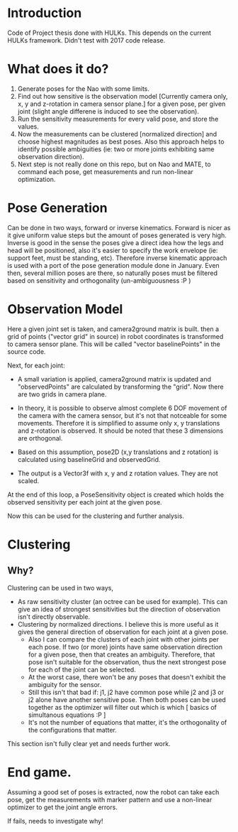 # Introduction
Code of Project thesis done with HULKs. This depends on the current HULKs framework. Didn't test with 2017 code release.

# What does it do?
1. Generate poses for the Nao with some limits.
2. Find out how sensitive is the observation model [Currently camera only, x, y and z-rotation in camera sensor plane.] for a given pose, per given joint (slight angle differene is induced to see the observation).
3. Run the sensitivity measurements for every valid pose, and store the values.
4. Now the measurements can be clustered [normalized direction] and choose highest magnitudes as best poses. Also this approach helps to identify possible ambiguities (ie: two or more joints exhibiting same observation direction).
5. Next step is not really done on this repo, but on Nao and MATE, to command each pose, get measurements and run non-linear optimization.

# Pose Generation

Can be done in two ways, forward or inverse kinematics.
Forward is nicer as it give uniform value steps but the amount of poses generated is very high.
Inverse is good in the sense the poses give a direct idea how the legs and head will be positioned, also it's easier to specify the work envelope (ie: support feet, must be standing, etc).
Therefore inverse kinematic approach is used with a port of the pose generation module done in January. Even then, several million poses are there, so naturally poses must be filtered based on sensitivity and orthogonality (un-ambiguousness :P )

# Observation Model

Here a given joint set is taken, and camera2ground matrix is built. then a grid of points ("vector<Vector2f> grid" in source) in robot coordinates is transformed to camera sensor plane.
This will be called "vector<Vector2f> baselinePoints" in the source code.

Next, for each joint:
* A small variation is applied, camera2ground matrix is updated and "observedPoints" are calculated by transforming the "grid".
Now there are two grids in camera plane.

* In theory, it is possible to observe almost complete 6 DOF movement of the camera with the camera sensor, but it's not that notceable for some movements.
Therefore it is simplified to assume only x, y translations and z-rotation is observed. It should be noted that these 3 dimensions are orthogonal.

* Based on this assumption, pose2D (x,y translations and z rotation) is calculated using baselineGrid and observedGrid.
* The output is a Vector3f with x, y and z rotation values. They are not scaled.

At the end of this loop, a PoseSensitivity object is created which holds the observed sensitivity per each joint at the given pose.

Now this can be used for the clustering and further analysis.

# Clustering

## Why?
Clustering can be used in two ways,
* As raw sensitivity cluster (an octree can be used for example). This can give an idea of strongest sensitivities but the direction of observation isn't directly observable.
* Clustering by normalized directions. I believe this is more useful as it gives the general direction of observation for each joint at a given pose.
  * Also I can compare the clusters of each joint with other joints per each pose. If two (or more) joints have same observation direction for a given pose, then that creates an ambiguity. Therefore, that pose isn't suitable for the observation, thus the next strongest pose for each of the joint can be selected.
  * At the worst case, there won't be any poses that doesn't exhibit the ambiguity for the sensor.
  * Still this isn't that bad if: j1, j2 have common pose while j2 and j3 or j2 alone have another sensitive pose. Then both poses can be used together as the optimizer will filter out which is which [ basics of simultanous equations :P ]
  * It's not the number of equations that matter, it's the orthogonality of the configurations that matter.

This section isn't fully clear yet and needs further work.

# End game.

Assuming a good set of poses is extracted, now the robot can take each pose, get the measurements with marker pattern and use a non-linear optimizer to get the joint angle errors.

If fails, needs to investigate why!
